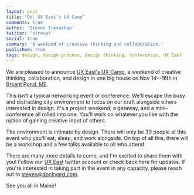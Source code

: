 ```yaml
---
layout: post
title: "Go: UX East's UX Camp"
comments: true
author: 'Steven Trevathan'
twitter: 'strevat'
social: true
summary: 'A weekend of creative thinking and collaboration.'
published: true
tags: design, design process, design thinking, conferences, UX East
---
```


We are pleased to announce [UX East's UX Camp](http://uxeast.org/), a weekend of creative thinking, collaboration, and design in one big house on Nov 14—16th in [Bryant Pond, ME](https://goo.gl/maps/JPqdT).

This isn't a typical networking event or conference. We'll escape the busy and distracting city environment to focus on our craft alongside others interested in design. It's a project weekend, a getaway, and a mini–conference all rolled into one. You'll work on whatever you like with the option of gaining creative input of others.

The environment is intimate by design. There will only be 30 people at this event who you'll eat, sleep, and work alongside. On top of all this, there will be a workshop and a few talks available to all who attend.

There are many more details to come, and I'm excited to share them with you! Follow our [UX East](https://twitter.com/ux_east) twitter account or check back here for updates. If you're interested in taking part in the event in any capacity, please reach out to [steven@dockyard.com](mailTo:steven@dockyard.com).

See you all in Maine!